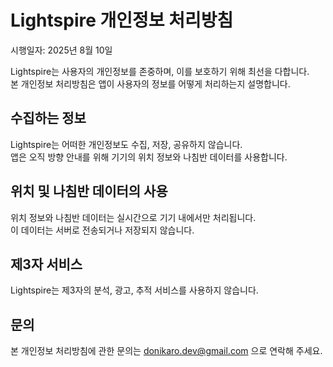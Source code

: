 # Lightspire 개인정보 처리방침

시행일자: 2025년 8월 10일

Lightspire는 사용자의 개인정보를 존중하며, 이를 보호하기 위해 최선을 다합니다.  
본 개인정보 처리방침은 앱이 사용자의 정보를 어떻게 처리하는지 설명합니다.

## 수집하는 정보
Lightspire는 어떠한 개인정보도 수집, 저장, 공유하지 않습니다.  
앱은 오직 방향 안내를 위해 기기의 위치 정보와 나침반 데이터를 사용합니다.

## 위치 및 나침반 데이터의 사용
위치 정보와 나침반 데이터는 실시간으로 기기 내에서만 처리됩니다.  
이 데이터는 서버로 전송되거나 저장되지 않습니다.

## 제3자 서비스
Lightspire는 제3자의 분석, 광고, 추적 서비스를 사용하지 않습니다.

## 문의
본 개인정보 처리방침에 관한 문의는 donikaro.dev@gmail.com 으로 연락해 주세요.
